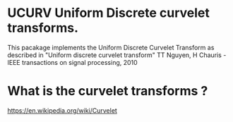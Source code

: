 # UCURV Uniform Discrete curvelet transforms.

This pacakage implements the Uniform Discrete Curvelet Transform as described in "Uniform discrete curvelet transform" TT Nguyen, H Chauris - IEEE transactions on signal processing, 2010

# What is the curvelet transforms ?
https://en.wikipedia.org/wiki/Curvelet
